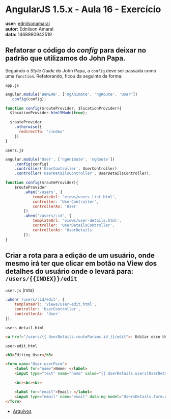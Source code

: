 # AngularJS 1.5.x - Aula 16 - Exercício  
**user:** [ednilsonamaral](https://github.com/ednilsonamaral)  
**autor:** Ednilson Amaral  
**data:** 1468980942519


## Refatorar o código do *config* para deixar no padrão que utilizamos do John Papa.

Seguindo o *Style Guide* do John Papa, a `config` deve ser passada como uma `function`. Refatorando, ficou da seguinte da forma:

`app.js`
```js
angular.module('BeMEAN', ['ngAnimate', 'ngRoute', 'User'])
  .config(config);

function config($routeProvider, $locationProvider){
  $locationProvider.html5Mode(true);

  $routeProvider
    .otherwise({
      redirectTo: '/index'
    })
}
```

`users.js`
```js
angular.module('User', ['ngAnimate', 'ngRoute'])
	.config(config)
	.controller('UserController', UserController)
	.controller('UserDetailsController', UserDetailsController);

function config($routeProvider){
	$routeProvider
		.when('/users', {
			templateUrl: 'views/users-list.html',
			controller: 'UserController',
			controllerAs: 'User'
		})
		.when('/users/:id', {
			templateUrl: 'views/user-details.html',
			controller: 'UserDetailsController',
			controllerAs: 'UserDetails'
		});
}
```


## Criar a rota para a **edição** de um usuário, onde mesmo irá ter que clicar em botão na View dos detalhes do usuário onde o levará para: `/users/{{INDEX}}/edit`

`user.js` (rota)  
```js
.when('/users/:id/edit', {
    templateUrl: 'views/user-edit.html',
    controller: 'UserController',
    controllerAs: 'User'
});
```

`users-detail.html`
```html
<a href="/users/{{ UserDetails.routeParams.id }}/edit">- Editar esse User -</a>
```

`user-edit.html`
```html
<h3>Editing User</h3>

<form name="User.userForm">
	<label for="name">Nome: </label>
	<input type="text" name="name" value="{{ UserDetails.users[UserDetails.routeParams.id].name }}">

	<br><br><br>

	<label for="email">Email: </label>
	<input type="email" name="email" data-ng-model="UsersDetails.form.email" value="{{ UserDetails.users[UserDetails.routeParams.id].email }}">
</form>
```

* [Arquivos](/exercicio)

